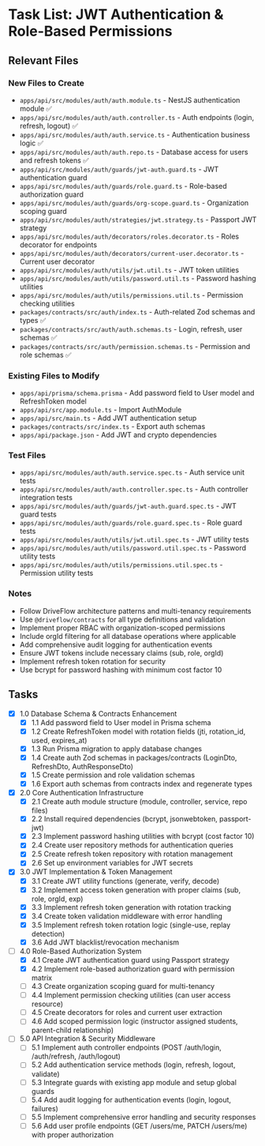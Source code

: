 # Task List: JWT Authentication & Role-Based Permissions

## Relevant Files

### New Files to Create
- `apps/api/src/modules/auth/auth.module.ts` - NestJS authentication module ✅
- `apps/api/src/modules/auth/auth.controller.ts` - Auth endpoints (login, refresh, logout) ✅
- `apps/api/src/modules/auth/auth.service.ts` - Authentication business logic ✅
- `apps/api/src/modules/auth/auth.repo.ts` - Database access for users and refresh tokens ✅
- `apps/api/src/modules/auth/guards/jwt-auth.guard.ts` - JWT authentication guard
- `apps/api/src/modules/auth/guards/role.guard.ts` - Role-based authorization guard
- `apps/api/src/modules/auth/guards/org-scope.guard.ts` - Organization scoping guard
- `apps/api/src/modules/auth/strategies/jwt.strategy.ts` - Passport JWT strategy
- `apps/api/src/modules/auth/decorators/roles.decorator.ts` - Roles decorator for endpoints
- `apps/api/src/modules/auth/decorators/current-user.decorator.ts` - Current user decorator
- `apps/api/src/modules/auth/utils/jwt.util.ts` - JWT token utilities
- `apps/api/src/modules/auth/utils/password.util.ts` - Password hashing utilities
- `apps/api/src/modules/auth/utils/permissions.util.ts` - Permission checking utilities
- `packages/contracts/src/auth/index.ts` - Auth-related Zod schemas and types ✅
- `packages/contracts/src/auth/auth.schemas.ts` - Login, refresh, user schemas ✅
- `packages/contracts/src/auth/permission.schemas.ts` - Permission and role schemas ✅

### Existing Files to Modify
- `apps/api/prisma/schema.prisma` - Add password field to User model and RefreshToken model
- `apps/api/src/app.module.ts` - Import AuthModule
- `apps/api/src/main.ts` - Add JWT authentication setup
- `packages/contracts/src/index.ts` - Export auth schemas
- `apps/api/package.json` - Add JWT and crypto dependencies

### Test Files
- `apps/api/src/modules/auth/auth.service.spec.ts` - Auth service unit tests
- `apps/api/src/modules/auth/auth.controller.spec.ts` - Auth controller integration tests
- `apps/api/src/modules/auth/guards/jwt-auth.guard.spec.ts` - JWT guard tests
- `apps/api/src/modules/auth/guards/role.guard.spec.ts` - Role guard tests
- `apps/api/src/modules/auth/utils/jwt.util.spec.ts` - JWT utility tests
- `apps/api/src/modules/auth/utils/password.util.spec.ts` - Password utility tests
- `apps/api/src/modules/auth/utils/permissions.util.spec.ts` - Permission utility tests

### Notes
- Follow DriveFlow architecture patterns and multi-tenancy requirements
- Use `@driveflow/contracts` for all type definitions and validation
- Implement proper RBAC with organization-scoped permissions
- Include orgId filtering for all database operations where applicable
- Add comprehensive audit logging for authentication events
- Ensure JWT tokens include necessary claims (sub, role, orgId)
- Implement refresh token rotation for security
- Use bcrypt for password hashing with minimum cost factor 10

## Tasks

- [x] 1.0 Database Schema & Contracts Enhancement
  - [x] 1.1 Add password field to User model in Prisma schema
  - [x] 1.2 Create RefreshToken model with rotation fields (jti, rotation_id, used, expires_at)
  - [x] 1.3 Run Prisma migration to apply database changes
  - [x] 1.4 Create auth Zod schemas in packages/contracts (LoginDto, RefreshDto, AuthResponseDto)
  - [x] 1.5 Create permission and role validation schemas
  - [x] 1.6 Export auth schemas from contracts index and regenerate types

- [x] 2.0 Core Authentication Infrastructure
  - [x] 2.1 Create auth module structure (module, controller, service, repo files)
  - [x] 2.2 Install required dependencies (bcrypt, jsonwebtoken, passport-jwt)
  - [x] 2.3 Implement password hashing utilities with bcrypt (cost factor 10)
  - [x] 2.4 Create user repository methods for authentication queries
  - [x] 2.5 Create refresh token repository with rotation management
  - [x] 2.6 Set up environment variables for JWT secrets

- [x] 3.0 JWT Implementation & Token Management
  - [x] 3.1 Create JWT utility functions (generate, verify, decode)
  - [x] 3.2 Implement access token generation with proper claims (sub, role, orgId, exp)
  - [x] 3.3 Implement refresh token generation with rotation tracking
  - [x] 3.4 Create token validation middleware with error handling
  - [x] 3.5 Implement refresh token rotation logic (single-use, replay detection)
  - [x] 3.6 Add JWT blacklist/revocation mechanism

- [ ] 4.0 Role-Based Authorization System
  - [x] 4.1 Create JWT authentication guard using Passport strategy
  - [x] 4.2 Implement role-based authorization guard with permission matrix
  - [ ] 4.3 Create organization scoping guard for multi-tenancy
  - [ ] 4.4 Implement permission checking utilities (can user access resource)
  - [ ] 4.5 Create decorators for roles and current user extraction
  - [ ] 4.6 Add scoped permission logic (instructor assigned students, parent-child relationship)

- [ ] 5.0 API Integration & Security Middleware
  - [ ] 5.1 Implement auth controller endpoints (POST /auth/login, /auth/refresh, /auth/logout)
  - [ ] 5.2 Add authentication service methods (login, refresh, logout, validate)
  - [ ] 5.3 Integrate guards with existing app module and setup global guards
  - [ ] 5.4 Add audit logging for authentication events (login, logout, failures)
  - [ ] 5.5 Implement comprehensive error handling and security responses
  - [ ] 5.6 Add user profile endpoints (GET /users/me, PATCH /users/me) with proper authorization
